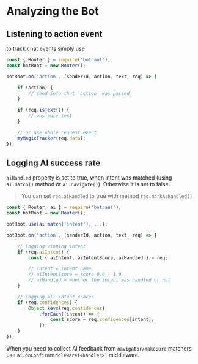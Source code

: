 # Analyzing the Bot

## Listening to action event

to track chat events simply use

```javascript
const { Router } = require('botnaut');
const botRoot = new Router();

botRoot.on('action', (senderId, action, text, req) => {

    if (action) {
        // send info that `action` was passed
    }

    if (req.isText()) {
        // was pure test
    }

    // or use whole request event
    myMagicTracker(req.data);
});
```

## Logging AI success rate

`aiHandled` property is set to true, when intent was matched (using `ai.match()` method or `ai.navigate()`). Otherwise it is set to false.

> You can set `req.aiHandled` to true with method `req.markAsHandled()`

```javascript
const { Router, ai } = require('botnaut');
const botRoot = new Router();

botRoot.use(ai.match('intent'), ...);

botRoot.on('action', (senderId, action, text, req) => {

    // logging winning intent
    if (req.aiIntent) {
        const { aiIntent, aiIntentScore, aiHandled } = req;

        // intent = intent name
        // aiIntentScore = score 0.0 - 1.0
        // aiHandled = whether the intent was handled or not
    }

    // logging all intent scores
    if (req.confidences) {
        Object.keys(req.confidences)
            .forEach((intent) => {
                const score = req.confidences[intent];
            });
    }
});
```

When you need to collect AI feedback from `navigator/makeSure` matchers use `ai.onConfirmMiddleware(<handler>)` middleware.
